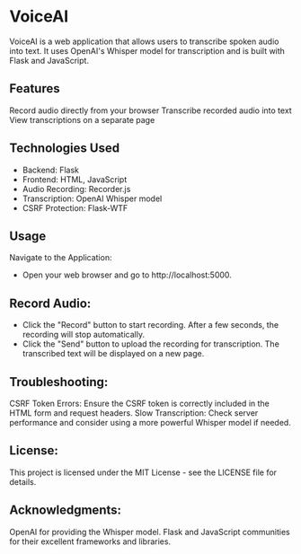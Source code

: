 # VoiceAI
VoiceAI is a web application that allows users to transcribe spoken audio into text. It uses OpenAI's Whisper model for transcription and is built with Flask and JavaScript.

## Features
Record audio directly from your browser
Transcribe recorded audio into text
View transcriptions on a separate page

## Technologies Used
 - Backend: Flask
 - Frontend: HTML, JavaScript
 - Audio Recording: Recorder.js
 - Transcription: OpenAI Whisper model
 - CSRF Protection: Flask-WTF

## Usage
Navigate to the Application:
 - Open your web browser and go to http://localhost:5000.

## Record Audio:
 - Click the "Record" button to start recording. After a few seconds, the recording will stop automatically.
 - Click the "Send" button to upload the recording for transcription. The transcribed text will be displayed on a new page.

## Troubleshooting:
CSRF Token Errors: Ensure the CSRF token is correctly included in the HTML form and request headers.
Slow Transcription: Check server performance and consider using a more powerful Whisper model if needed.

## License:
This project is licensed under the MIT License - see the LICENSE file for details.

## Acknowledgments:
OpenAI for providing the Whisper model.
Flask and JavaScript communities for their excellent frameworks and libraries.
